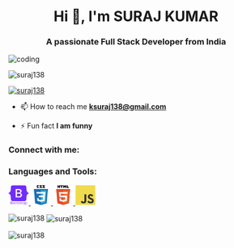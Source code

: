 
<h1 align="center">Hi 👋, I'm SURAJ KUMAR</h1>
<h3 align="center">A passionate Full Stack Developer from India</h3>

<img algn="right" alt="coding" width="500" src="https://gifdb.com/images/high/animated-chock-coding-c78f6elj32sfoi8q.gif">

<p align="left"> <img src="https://komarev.com/ghpvc/?username=suraj138&label=Profile%20views&color=0e75b6&style=flat" alt="suraj138" /> </p>

<p align="left"> <a href="https://github.com/ryo-ma/github-profile-trophy"><img src="https://github-profile-trophy.vercel.app/?username=suraj138" alt="suraj138" /></a> </p>

- 📫 How to reach me **ksuraj138@gmail.com**

- ⚡ Fun fact **I am funny**

<h3 align="left">Connect with me:</h3>
<p align="left">
</p>

<h3 align="left">Languages and Tools:</h3>
<p align="left"> <a href="https://getbootstrap.com" target="_blank" rel="noreferrer"> <img src="https://raw.githubusercontent.com/devicons/devicon/master/icons/bootstrap/bootstrap-plain-wordmark.svg" alt="bootstrap" width="40" height="40"/> </a> <a href="https://www.w3schools.com/css/" target="_blank" rel="noreferrer"> <img src="https://raw.githubusercontent.com/devicons/devicon/master/icons/css3/css3-original-wordmark.svg" alt="css3" width="40" height="40"/> </a> <a href="https://www.w3.org/html/" target="_blank" rel="noreferrer"> <img src="https://raw.githubusercontent.com/devicons/devicon/master/icons/html5/html5-original-wordmark.svg" alt="html5" width="40" height="40"/> </a> <a href="https://developer.mozilla.org/en-US/docs/Web/JavaScript" target="_blank" rel="noreferrer"> <img src="https://raw.githubusercontent.com/devicons/devicon/master/icons/javascript/javascript-original.svg" alt="javascript" width="40" height="40"/> </a> </p>

<p><img align="left" src="https://github-readme-stats.vercel.app/api/top-langs?username=suraj138&show_icons=true&locale=en&layout=compact" alt="suraj138" /></p>

<p>&nbsp;<img align="center" src="https://github-readme-stats.vercel.app/api?username=suraj138&show_icons=true&locale=en" alt="suraj138" /></p>

<p><img align="center" src="https://github-readme-streak-stats.herokuapp.com/?user=suraj138&" alt="suraj138" /></p>
